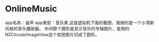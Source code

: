 # OnlineMusic
app名称：留声
app类型：音乐类
这是虚拟机下面的截图，我做的是一个小清新风格的音乐播放器。
中间那个圆形是显示音乐的专辑图片，是用的NZCircularImageView这个库把图片切成了圆形。

